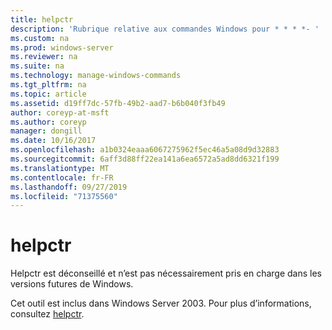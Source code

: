 ```yaml
---
title: helpctr
description: 'Rubrique relative aux commandes Windows pour * * * *- '
ms.custom: na
ms.prod: windows-server
ms.reviewer: na
ms.suite: na
ms.technology: manage-windows-commands
ms.tgt_pltfrm: na
ms.topic: article
ms.assetid: d19ff7dc-57fb-49b2-aad7-b6b040f3fb49
author: coreyp-at-msft
ms.author: coreyp
manager: dongill
ms.date: 10/16/2017
ms.openlocfilehash: a1b0324eaaa6067275962f5ec46a5a08d9d32883
ms.sourcegitcommit: 6aff3d88ff22ea141a6ea6572a5ad8dd6321f199
ms.translationtype: MT
ms.contentlocale: fr-FR
ms.lasthandoff: 09/27/2019
ms.locfileid: "71375560"
---
```

# <a name="helpctr"></a>helpctr



Helpctr est déconseillé et n’est pas nécessairement pris en charge dans les versions futures de Windows.

Cet outil est inclus dans Windows Server 2003. Pour plus d’informations, consultez [helpctr](https://technet.microsoft.com/library/cc755821(v=ws.10).aspx).